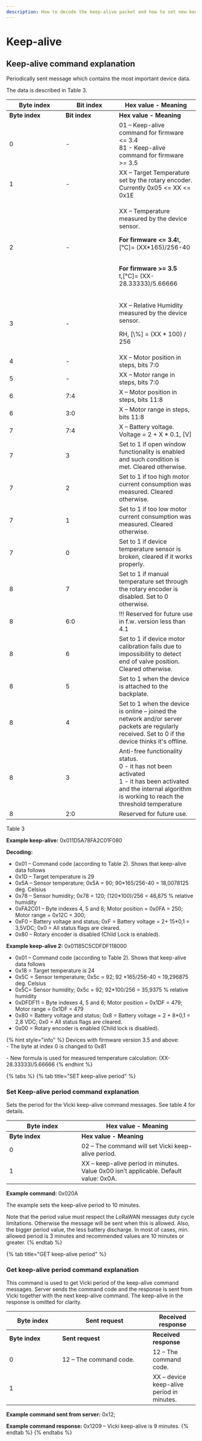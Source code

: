 ```yaml
---
description: How to decode the keep-alive packet and how to set new keep-alive period
---
```


# Keep-alive

## Keep-alive command explanation

Periodically sent message which contains the most important device data.

The data is described in Table 3.

<table data-header-hidden><thead><tr><th width="134">Byte index</th><th width="126.00000000000003">Bit index</th><th>Hex value - Meaning</th></tr></thead><tbody><tr><td><strong>Byte index</strong></td><td><strong>Bit index</strong></td><td><strong>Hex value - Meaning</strong></td></tr><tr><td>0</td><td>-</td><td>01 – Keep-alive command for firmware &#x3C;= 3.4<br>81 - Keep-alive command for firmware >= 3.5</td></tr><tr><td>1</td><td>-</td><td>XX – Target Temperature set by the rotary encoder. Currently 0x05 &#x3C;= XX &#x3C;= 0x1E</td></tr><tr><td>2</td><td>-</td><td><p>XX – Temperature measured by the device sensor.  </p><p></p><p><strong>For firmware &#x3C;= 3.4</strong><span class="math">t,[°C]= (XX*165)/256-40</span></p><p> <br><strong>For firmware >= 3.5</strong><br><span class="math">t,[°C]= (XX-28.33333)/5.66666</span></p></td></tr><tr><td>3</td><td>-</td><td><p>XX – Relative Humidity measured by the device sensor. </p><p><span class="math">RH, [\%] = (XX * 100) / 256</span> </p></td></tr><tr><td>4</td><td>-</td><td>XX – Motor position in steps, bits 7:0</td></tr><tr><td>5</td><td>-</td><td>XX – Motor range in steps, bits 7:0</td></tr><tr><td>6</td><td>7:4</td><td>X – Motor position in steps, bits 11:8</td></tr><tr><td>6</td><td>3:0</td><td>X – Motor range in steps, bits 11:8</td></tr><tr><td>7</td><td>7:4</td><td>X – Battery voltage. Voltage = 2 + X * 0.1, [V]</td></tr><tr><td>7</td><td>3</td><td>Set to 1 if open window functionality is enabled and such condition is met. Cleared otherwise.</td></tr><tr><td>7</td><td>2</td><td>Set to 1 if too high motor current consumption was measured. Cleared otherwise.</td></tr><tr><td>7</td><td>1</td><td>Set to 1 if too low motor current consumption was measured. Cleared otherwise.</td></tr><tr><td>7</td><td>0</td><td>Set to 1 if device temperature sensor is broken, cleared if it works properly.</td></tr><tr><td>8</td><td>7</td><td>Set to 1 if manual temperature set through the rotary encoder is disabled. Set to 0 otherwise.</td></tr><tr><td>8</td><td>6:0</td><td>!!! Reserved for future use in f.w. version less than 4.1</td></tr><tr><td>8</td><td>6</td><td>Set to 1 if device motor calibration fails due to impossibility to detect end of valve position. Cleared otherwise.</td></tr><tr><td>8</td><td>5</td><td>Set to 1 when the device is attached to the backplate. </td></tr><tr><td>8</td><td>4</td><td>Set to 1 when the device is online – joined the network and/or server packets are regularly received. Set to 0 if the device thinks it's offline.</td></tr><tr><td>8</td><td>3</td><td>Anti-free functionality status. <br>0 - it has not been activated<br>1 - it has been activated and the internal algorithm is working to reach the threshold temperature</td></tr><tr><td>8</td><td>2:0</td><td>Reserved for future use.</td></tr></tbody></table>

Table 3

**Example keep-alive:** 0x011D5A78FA2C01F080

**Decoding:**

* 0x01 – Command code (according to Table 2). Shows that keep-alive data follows
* 0x1D – Target temperature is 29
* 0x5A – Sensor temperature; 0x5A = 90; 90\*165/256-40 = 18,0078125 deg. Celsius
* 0x78 – Sensor humidity; 0x78 = 120; (120\*100)/256 = 46,875 % relative humidity
* 0xFA2C01 – Byte indexes 4, 5 and 6; Motor position = 0x0FA = 250; Motor range = 0x12C = 300;
* 0xF0 – Battery voltage and status; 0xF = Battery voltage = 2+ 15\*0,1 = 3,5VDC; 0x0 = All status flags are cleared.
* 0x80 – Rotary encoder is disabled (Child Lock is enabled).

**Example keep-alive 2:** 0x01185C5CDFDF118000

* 0x01 – Command code (according to Table 2). Shows that keep-alive data follows
* 0x18 = Target temperature is 24
* 0x5C = Sensor temperature; 0x5c = 92; 92 \*165/256-40 = 19,296875 deg. Celsius
* 0x5C= Sensor humidity; 0x5c = 92; 92\*100/256 = 35,9375 % relative humidity
* 0xDFDF11 = Byte indexes 4, 5 and 6; Motor position = 0x1DF = 479; Motor range = 0x1DF = 479
* 0x80 = Battery voltage and status; 0x8 = Battery voltage = 2 + 8\*0,1 = 2,8 VDC; 0x0 = All status flags are cleared.
* 0x00 = Rotary encoder is enabled (Child lock is disabled).

{% hint style="info" %}
Devices with firmware version 3.5 and above:\
&#x20;\- The byte at index 0 is changed to 0x81

&#x20;\- New formula is used for measured temperature calculation: (XX-28.33333)/5.66666
{% endhint %}

{% tabs %}
{% tab title="SET keep-alive period" %}
### Set Keep-alive period command explanation

&#x20;Sets the period for the Vicki keep-alive command messages. See table 4 for details.



<table data-header-hidden><thead><tr><th width="176">Byte index</th><th>Hex value - Meaning</th></tr></thead><tbody><tr><td><strong>Byte index</strong></td><td><strong>Hex value - Meaning</strong></td></tr><tr><td>0</td><td>02 – The command will set Vicki keep-alive period.</td></tr><tr><td>1</td><td>XX – keep-alive period in minutes. Value 0x00 isn’t applicable. Default value: 0x0A.</td></tr></tbody></table>

**Example command:** 0x020A

The example sets the keep-alive period to 10 minutes.

Note that the period value must respect the LoRaWAN messages duty cycle limitations. Otherwise the message will be sent when this is allowed. Also, the bigger period value, the less battery discharge. In most of cases, min. allowed period is 3 minutes and recommended values are 10 minutes or greater.
{% endtab %}

{% tab title="GET keep-alive period" %}
### Get keep-alive period command explanation

This command is used to get Vicki period of the keep-alive command messages. Server sends the command code and the response is sent from Vicki together with the next keep-alive command. The keep-alive in the response is omitted for clarity.



<table data-header-hidden><thead><tr><th width="124.66666666666666">Byte index</th><th width="225">Sent request</th><th>Received response</th></tr></thead><tbody><tr><td><strong>Byte index</strong></td><td><strong>Sent request</strong></td><td><strong>Received response</strong></td></tr><tr><td>0</td><td>12 – The command code.</td><td>12 – The command code.</td></tr><tr><td>1</td><td></td><td>XX – device keep-alive period in minutes.</td></tr></tbody></table>

**Example command sent from server:** 0x12;

**Example command response:** 0x1209 – Vicki keep-alive is 9 minutes.
{% endtab %}
{% endtabs %}
